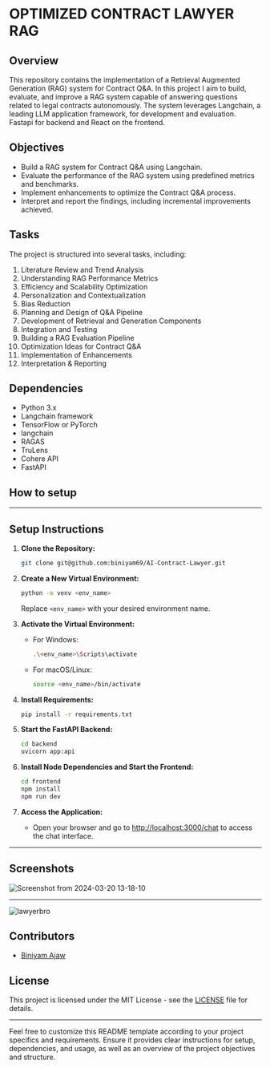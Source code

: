 # OPTIMIZED CONTRACT LAWYER RAG

## Overview
This repository contains the implementation of a Retrieval Augmented Generation (RAG) system for Contract Q&A. In this project I aim to build, evaluate, and improve a RAG system capable of answering questions related to legal contracts autonomously. The system leverages Langchain, a leading LLM application framework, for development and evaluation. Fastapi for backend and React on the frontend.

## Objectives
- Build a RAG system for Contract Q&A using Langchain.
- Evaluate the performance of the RAG system using predefined metrics and benchmarks.
- Implement enhancements to optimize the Contract Q&A process.
- Interpret and report the findings, including incremental improvements achieved.

## Tasks
The project is structured into several tasks, including:
1. Literature Review and Trend Analysis
2. Understanding RAG Performance Metrics
3. Efficiency and Scalability Optimization
4. Personalization and Contextualization
5. Bias Reduction
6. Planning and Design of Q&A Pipeline
7. Development of Retrieval and Generation Components
8. Integration and Testing
9. Building a RAG Evaluation Pipeline
10. Optimization Ideas for Contract Q&A
11. Implementation of Enhancements
12. Interpretation & Reporting

## Dependencies
- Python 3.x
- Langchain framework
- TensorFlow or PyTorch
- langchain
- RAGAS
- TruLens
- Cohere API
- FastAPI

## How to setup
---

## Setup Instructions

1. **Clone the Repository:**
   ```bash
   git clone git@github.com:biniyam69/AI-Contract-Lawyer.git
   ```

2. **Create a New Virtual Environment:**
   ```bash
   python -m venv <env_name>
   ```
   Replace `<env_name>` with your desired environment name.

3. **Activate the Virtual Environment:**
   - For Windows:
     ```bash
     .\<env_name>\Scripts\activate
     ```
   - For macOS/Linux:
     ```bash
     source <env_name>/bin/activate
     ```

4. **Install Requirements:**
   ```bash
   pip install -r requirements.txt
   ```

5. **Start the FastAPI Backend:**
   ```bash
   cd backend
   uvicorn app:api
   ```

6. **Install Node Dependencies and Start the Frontend:**
   ```bash
   cd frontend
   npm install
   npm run dev
   ```

7. **Access the Application:**
   - Open your browser and go to [http://localhost:3000/chat](http://localhost:3000/chat) to access the chat interface.

---


## Screenshots
![Screenshot from 2024-03-20 13-18-10](https://github.com/biniyam69/AI-Contract-Lawyer/assets/91191700/dc45d90a-19bc-4df6-9b56-7820e72c7a0c)

---

![lawyerbro](https://github.com/biniyam69/AI-Contract-Lawyer/assets/91191700/98d8baa7-ceaa-4b99-9b0c-de8b5f4fd4c0)


## Contributors
- [Biniyam Ajaw](https://github.com/biniyam69)

## License
This project is licensed under the MIT License - see the [LICENSE](LICENSE) file for details.

---

Feel free to customize this README template according to your project specifics and requirements. Ensure it provides clear instructions for setup, dependencies, and usage, as well as an overview of the project objectives and structure.
